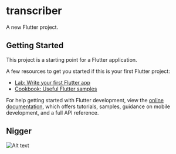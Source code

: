# transcriber

A new Flutter project.

## Getting Started

This project is a starting point for a Flutter application.

A few resources to get you started if this is your first Flutter project:

- [Lab: Write your first Flutter app](https://docs.flutter.dev/get-started/codelab)
- [Cookbook: Useful Flutter samples](https://docs.flutter.dev/cookbook)

For help getting started with Flutter development, view the
[online documentation](https://docs.flutter.dev/), which offers tutorials,
samples, guidance on mobile development, and a full API reference.

## Nigger

![Alt text](https://upload.wikimedia.org/wikipedia/commons/2/2f/Glasto2023_%28181_of_468%29_%2853009327490%29_%28cropped%29.jpg)
